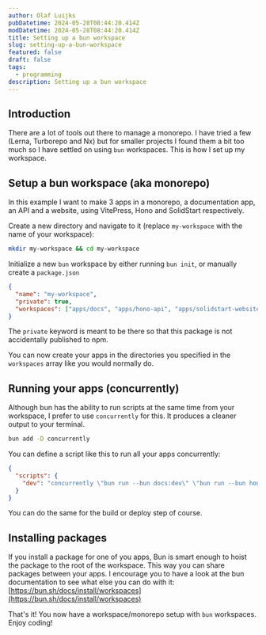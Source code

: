 ```yaml
---
author: Olaf Luijks
pubDatetime: 2024-05-28T08:44:20.414Z
modDatetime: 2024-05-28T08:44:20.414Z
title: Setting up a bun workspace
slug: setting-up-a-bun-workspace
featured: false
draft: false
tags:
  - programming
description: Setting up a bun workspace
---
```


## Introduction

There are a lot of tools out there to manage a monorepo. I have tried a few (Lerna, Turborepo and Nx) but for smaller projects I found them a bit too much so I have settled on using `bun` workspaces. This is how I set up my workspace.

## Setup a bun workspace (aka monorepo)

In this example I want to make 3 apps in a monorepo, a documentation app, an API and a website, using VitePress, Hono and SolidStart respectively.

Create a new directory and navigate to it (replace `my-workspace` with the name of your workspace):

```bash
mkdir my-workspace && cd my-workspace
```

Initialize a new `bun` workspace by either running `bun init`, or manually create a `package.json`

```json
{
  "name": "my-workspace",
  "private": true,
  "workspaces": ["apps/docs", "apps/hono-api", "apps/solidstart-website"]
}
```

The `private` keyword is meant to be there so that this package is not accidentally published to npm.

You can now create your apps in the directories you specified in the `workspaces` array like you would normally do.

## Running your apps (concurrently)

Although bun has the ability to run scripts at the same time from your workspace, I prefer to use `concurrently` for this. It produces a cleaner output to your terminal.

```zsh
bun add -D concurrently
```

You can define a script like this to run all your apps concurrently:

```json
{
  "scripts": {
    "dev": "concurrently \"bun run --bun docs:dev\" \"bun run --bun hono:dev\" \"bun run --bun solid:dev\""
  }
}
```

You can do the same for the build or deploy step of course.

## Installing packages

If you install a package for one of you apps, Bun is smart enough to hoist the package to the root of the workspace. This way you can share packages between your apps. I encourage you to have a look at the bun documentation to see what else you can do with it: [https://bun.sh/docs/install/workspaces](https://bun.sh/docs/install/workspaces)

That's it! You now have a workspace/monorepo setup with `bun` workspaces. Enjoy coding!
